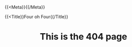 ﻿{{<Meta}}{{/Meta}}
  
{{<Title}}Four oh Four{{/Title}}

<div align="center">
	<h1>This is the 404 page</h1>
</div>